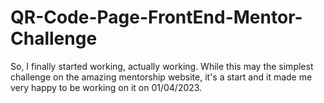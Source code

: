 # QR-Code-Page-FrontEnd-Mentor-Challenge
So, I finally started working, actually working. While this may the simplest challenge on the amazing mentorship website, it's a start and it made me very happy to be working on it on 01/04/2023. 
